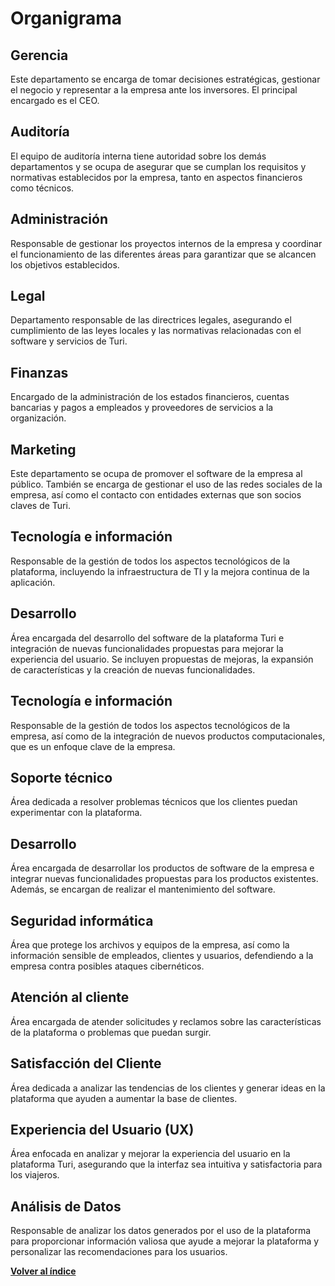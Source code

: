 # Organigrama

## Gerencia

Este departamento se encarga de tomar decisiones estratégicas, gestionar el negocio y representar a la empresa ante los inversores. El principal encargado es el CEO.

## Auditoría

El equipo de auditoría interna tiene autoridad sobre los demás departamentos y se ocupa de asegurar que se cumplan los requisitos y normativas establecidos por la empresa, tanto en aspectos financieros como técnicos.
 
## Administración

Responsable de gestionar los proyectos internos de la empresa y coordinar el funcionamiento de las diferentes áreas para garantizar que se alcancen los objetivos establecidos.

## Legal

Departamento responsable de las directrices legales, asegurando el cumplimiento de las leyes locales y las normativas relacionadas con el software y servicios de Turi.

## Finanzas

Encargado de la administración de los estados financieros, cuentas bancarias y pagos a empleados y proveedores de servicios a la organización.

## Marketing
Este departamento se ocupa de promover el software de la empresa al público. También se encarga de gestionar el uso de las redes sociales de la empresa, así como el contacto con entidades externas que son socios claves de Turi.

## Tecnología e información

Responsable de la gestión de todos los aspectos tecnológicos de la plataforma, incluyendo la infraestructura de TI y la mejora continua de la aplicación.

## Desarrollo

Área encargada del desarrollo del software de la plataforma Turi e integración de nuevas funcionalidades propuestas para mejorar la experiencia del usuario. Se incluyen propuestas de mejoras, la expansión de características y la creación de nuevas funcionalidades.

## Tecnología e información

Responsable de la gestión de todos los aspectos tecnológicos de la empresa, así como de la integración de nuevos productos computacionales, que es un enfoque clave de la empresa.

## Soporte técnico

Área dedicada a resolver problemas técnicos que los clientes puedan experimentar con la plataforma.

## Desarrollo

Área encargada de desarrollar los productos de software de la empresa e integrar nuevas funcionalidades propuestas para los productos existentes. Además, se encargan de realizar el mantenimiento del software.

## Seguridad informática

Área que protege los archivos y equipos de la empresa, así como la información sensible de empleados, clientes y usuarios, defendiendo a la empresa contra posibles ataques cibernéticos.


## Atención al cliente

Área encargada de atender solicitudes y reclamos sobre las características de la plataforma o problemas que puedan surgir.

## Satisfacción del Cliente

Área dedicada a analizar las tendencias de los clientes y generar ideas en la plataforma que ayuden a aumentar la base de clientes.

## Experiencia del Usuario (UX)

Área enfocada en analizar y mejorar la experiencia del usuario en la plataforma Turi, asegurando que la interfaz sea intuitiva y satisfactoria para los viajeros.

## Análisis de Datos
Responsable de analizar los datos generados por el uso de la plataforma para proporcionar información valiosa que ayude a mejorar la plataforma y personalizar las recomendaciones para los usuarios.

[**Volver al índice**](/README.md)
